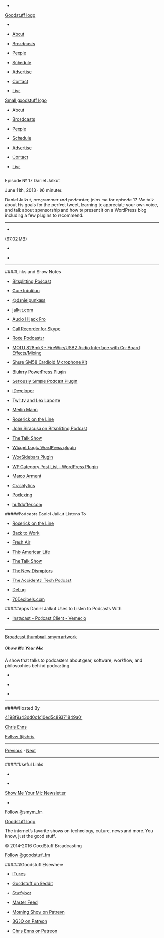 

-
[Goodstuff logo](http://www.goodstuff.fm/)[](/assets/goodstuff_logo-17c1fe6f378352de5d7345f76152130b.svg)

-


-  [About](/about)

-  [Broadcasts](/broadcasts)

-  [People](/people)

-  [Schedule](/schedule)

-  [Advertise](/advertise)

-  [Contact](/contact)

-  [Live](/live)


[Small goodstuff logo](http://www.goodstuff.fm/)[](/assets/small_goodstuff_logo-bf032e72b9ec41494f4d90905f1ad619.svg)


-  [About](/about)

-  [Broadcasts](/broadcasts)

-  [People](/people)

-  [Schedule](/schedule)

-  [Advertise](/advertise)

-  [Contact](/contact)

-  [Live](/live)


##
Episode № 17
Daniel Jalkut


June 11th, 2013
&middot;
96
minutes


Daniel Jalkut, programmer and podcaster, joins me for episode 17. We talk about his goals for the perfect tweet, learning to appreciate your own voice, and talk about sponsorship and how to present it on a WordPress blog including a few plugins to recommend.


------------------------------


-
[](http://podcasts-1.feedpress.co/10590/smym-17.mp3)(67.02 MB)

-
[](http://twitter.com/intent/tweet?text=Show%20Me%20Your%20Mic%20%E2%84%96%2017%20on%20@goodstuff_fm%20-%20http://goodstuff.fm/smym/17)

-
[](http://www.facebook.com/sharer/sharer.php?u=http://goodstuff.fm/smym/17)


------------------------------


####Links and Show Notes

-  [Bitsplitting Podcast](http://bitsplitting.org/podcast)

-  [Core Intuition](http://www.coreint.org)

-  [@danielpunkass](https://twitter.com/danielpunkass)

-  [jalkut.com](http://jalkut.com)

-  [Audio Hijack Pro](http://www.rogueamoeba.com/audiohijackpro/)

-  [Call Recorder for Skype](https://www.ecamm.com/mac/callrecorder/)

-  [Rode Podcaster](http://www.rodemic.com/mics/podcaster)

-  [MOTU 828mk3 - FireWire/USB2 Audio Interface with On-Board Effects/Mixing](http://www.bhphotovideo.com/c/product/749552-REG/MOTU_4365_828mk3_FireWire_USB2_Audio.html/BI/19457/KBID/11631/kw/MA828MK3H/DFF/d10-v2-t1-xMA828MK3H)

-  [Shure SM58 Cardioid Microphone Kit](http://www.bhphotovideo.com/c/product/488679-REG/Shure_SM58_LC_SM58_Cardioid_Microphone_Kit.html/BI/19457/KBID/11631/kw/SHSM58LCBK/DFF/d10-v2-t1-xSHSM58LCBK)

-  [Blubrry PowerPress Plugin](http://create.blubrry.com/resources/powerpress/)

-  [Seriously Simple Podcast Plugin](http://wordpress.org/plugins/seriously-simple-podcasting/)

-  [iDeveloper](http://ideveloper.tv/podcast/)

-  [Twit.tv and Leo Laporte](http://twit.tv)

-  [Merlin Mann](http://www.merlinmann.com)

-  [Roderick on the Line](http://www.merlinmann.com/roderick/)

-  [John Siracusa on Bitsplitting Podcast](http://bitsplitting.org/podcast/episode-4-john-siracusa/)

-  [The Talk Show](http://www.muleradio.net/thetalkshow/)

-  [Widget Logic WordPress plugin](http://wordpress.org/plugins/widget-logic/)

-  [WooSidebars Plugin](http://www.woothemes.com/woosidebars/)

-  [WP Category Post List – WordPress Plugin](http://www.intechgrity.com/wp-plugins/wp-category-post-list-wordpress-plugin/)

-  [Marco Arment](http://www.marco.org)

-  [Crashlytics](http://try.crashlytics.com)

-  [Podlexing](http://podlexing.com)

-  [huffduffer.com](http://huffduffer.com)


#####Podcasts Daniel Jalkut Listens To


-  [Roderick on the Line](http://www.merlinmann.com/roderick/)

-  [Back to Work](http://5by5.tv/b2w)

-  [Fresh Air](http://www.npr.org/programs/fresh-air/)

-  [This American Life](http://www.thisamericanlife.org/)

-  [The Talk Show](http://www.muleradio.net/thetalkshow/)

-  [The New Disruptors](http://www.muleradio.net/newdisruptors/)

-  [The Accidental Tech Podcast](http://atp.fm)

-  [Debug](http://www.imore.com/tag/debug)

-  [70Decibels.com](http://www.70decibels.com)


#####Apps Daniel Jalkut Uses to Listen to Podcasts With


-  [Instacast - Podcast Client - Vemedio](https://itunes.apple.com/ca/app/instacast-podcast-client/id577056377?mt=8&uo=4&at=10l4Ki)


------------------------------


------------------------------


[Broadcast thumbnail smym artwork](/smym)[](https://goodstuffs3.s3.amazonaws.com/uploads/broadcast/image/18/broadcast_thumbnail_smym_artwork.png)

##### [Show Me Your Mic](/smym)


A show that talks to podcasters about gear, software, workflow, and philosophies behind podcasting.

-
[](https://geo.itunes.apple.com/ca/podcast/show-me-your-mic/id602836998?mt=2&at=10l4Ki)

-
[](http://feeds.goodstuff.fm/smym)

-
[](mailto:chris+smym@goodstuff.fm?cc=sponsorship%40goodstuff.fm&subject=%5BGoodStuff%20FM%5D%20Sponsorship%20Inquiry%20for%20Show%20Me%20Your%20Mic)


------------------------------


#####Hosted By


[4198f9a43dd0c1c10ed5c89371849a01](/people/chris-enns)[](http://gravatar.com/avatar/4198f9a43dd0c1c10ed5c89371849a01.png?s=300&r=pg)

[Chris Enns](/people/chris-enns)


[Follow @ichris](https://twitter.com/ichris)


------------------------------


[Previous](/smym/16)
&middot;
[Next](/smym/18)


------------------------------


#####Useful Links

-
[](mailto:chris+smym@goodstuff.fm?subject=%5BGoodstuff%20FM%5D%20Feedback%20for%20Show%20Me%20Your%20Mic)

-
[Show Me Your Mic Newsletter](http://www.goodstuff.fm/smym/newsletter)


-
[Follow @smym_fm](https://twitter.com/smym_fm)


[Goodstuff logo](http://www.goodstuff.fm/)[](/assets/goodstuff_logo-17c1fe6f378352de5d7345f76152130b.svg)


The internet’s favorite shows on technology, culture, news and more. You know, just the good stuff.


&copy; 2014&ndash;2016 GoodStuff Broadcasting.

[Follow @goodstuff_fm](https://twitter.com/goodstufffm)


######Goodstuff Elsewhere

-  [iTunes](https://itunes.apple.com/us/artist/goodstuff-fm/id843385597?mt=2)

-  [Goodstuff on Reddit](https://www.reddit.com/r/Goodstuff_fm/)

-  [Stuffybot](http://stuffybot.goodstuff.fm)

-  [Master Feed](/master/feed)

-  [Morning Show on Patreon](https://www.patreon.com/morningshow)

-  [3G3Q on Patreon](https://www.patreon.com/3g3q)

-  [Chris Enns on Patreon](https://www.patreon.com/ichris)

